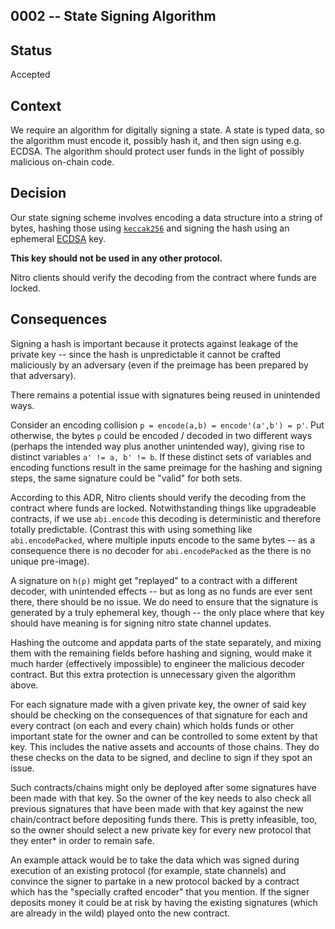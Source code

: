 ## 0002 -- State Signing Algorithm

## Status

Accepted

## Context

We require an algorithm for digitally signing a state. A state is typed data, so the algorithm must encode it, possibly hash it, and then sign using e.g. ECDSA. The algorithm should protect user funds in the light of possibly malicious on-chain code.

## Decision

Our state signing scheme involves encoding a data structure into a string of bytes, hashing those using [`keccak256`](https://en.wikipedia.org/w/index.php?title=Keccak-256&redirect=no) and signing the hash using an ephemeral [ECDSA](https://en.wikipedia.org/wiki/Elliptic_Curve_Digital_Signature_Algorithm) key.

**This key should not be used in any other protocol.**

Nitro clients should verify the decoding from the contract where funds are locked.

## Consequences

Signing a hash is important because it protects against leakage of the private key -- since the hash is unpredictable it cannot be crafted maliciously by an adversary (even if the preimage has been prepared by that adversary).

There remains a potential issue with signatures being reused in unintended ways.

Consider an encoding collision `p = encode(a,b) = encode'(a',b') = p'`. Put otherwise, the bytes `p` could be encoded / decoded in two different ways (perhaps the intended way plus another unintended way), giving rise to distinct variables `a' != a, b' != b`. If these distinct sets of variables and encoding functions result in the same preimage for the hashing and signing steps, the same signature could be "valid" for both sets.

According to this ADR, Nitro clients should verify the decoding from the contract where funds are locked. Notwithstanding things like upgradeable contracts, if we use `abi.encode` this decoding is deterministic and therefore totally predictable. (Contrast this with using something like `abi.encodePacked`, where multiple inputs encode to the same bytes -- as a consequence there is no decoder for `abi.encodePacked` as the there is no unique pre-image).

A signature on `h(p)` might get "replayed" to a contract with a different decoder, with unintended effects -- but as long as no funds are ever sent there, there should be no issue. We do need to ensure that the signature is generated by a truly ephemeral key, though -- the only place where that key should have meaning is for signing nitro state channel updates.

Hashing the outcome and appdata parts of the state separately, and mixing them with the remaining fields before hashing and signing, would make it much harder (effectively impossible) to engineer the malicious decoder contract. But this extra protection is unnecessary given the algorithm above.

For each signature made with a given private key, the owner of said key should be checking on the consequences of that signature for each and every contract (on each and every chain) which holds funds or other important state for the owner and can be controlled to some extent by that key. This includes the native assets and accounts of those chains. They do these checks on the data to be signed, and decline to sign if they spot an issue.

Such contracts/chains might only be deployed after some signatures have been made with that key. So the owner of the key needs to also check all previous signatures that have been made with that key against the new chain/contract before depositing funds there. This is pretty infeasible, too, so the owner should select a new private key for every new protocol that they enter\* in order to remain safe.

An example attack would be to take the data which was signed during execution of an existing protocol (for example, state channels) and convince the signer to partake in a new protocol backed by a contract which has the "specially crafted encoder" that you mention. If the signer deposits money it could be at risk by having the existing signatures (which are already in the wild) played onto the new contract.
